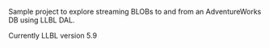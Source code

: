 Sample project to explore streaming BLOBs to and from an AdventureWorks DB using LLBL DAL.

Currently LLBL version 5.9
